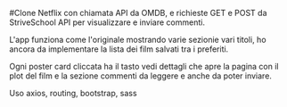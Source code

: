 #Clone Netflix con chiamata API da OMDB, e richieste GET e POST da StriveSchool API  per visualizzare e inviare commenti. 

L'app funziona come l'originale mostrando varie sezionie vari titoli, ho ancora da implementare la lista dei film salvati tra i preferiti.

Ogni poster card cliccata ha il tasto vedi dettagli che apre la pagina con il plot del film e la sezione commenti da leggere e anche da poter inviare.

Uso axios, routing, bootstrap, sass